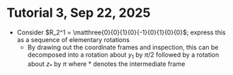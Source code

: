# Tutorial 3, Sep 22, 2025

* Consider $R_2^1 = \matthree{0}{0}{1}{0}{-1}{0}{1}{0}{0}$; express this as a sequence of elementary rotations
	* By drawing out the coordinate frames and inspection, this can be decomposed into a rotation about $y_1$ by $\pi/2$ followed by a rotation about $z_*$ by $\pi$ where $*$ denotes the intermediate frame

